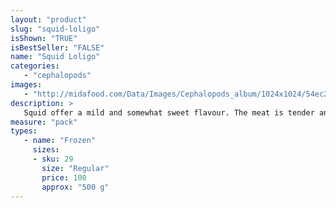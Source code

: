 ```yaml
---
layout: "product"
slug: "squid-loligo"
isShown: "TRUE"
isBestSeller: "FALSE"
name: "Squid Loligo"
categories:
   - "cephalopods"
images:
   - "http://midafood.com/Data/Images/Cephalopods_album/1024x1024/54ec217854e5a294.jpg"
description: >
   Squid offer a mild and somewhat sweet flavour. The meat is tender and succulent. Frozen tubes should be ivory-white in colour and have no distinct odor.
measure: "pack"
types: 
   - name: "Frozen"
     sizes: 
     - sku: 29
       size: "Regular"
       price: 100
       approx: "500 g"
---
```

